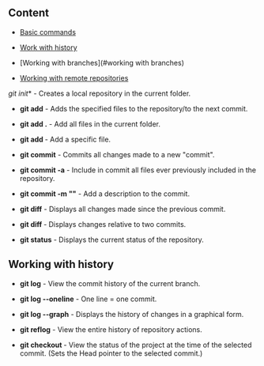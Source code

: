 ## Content

* [Basic commands](#basic-commands)

* [Work with history](#work-with-history)

* [Working with branches](#working with branches)

* [Working with remote repositories](#working-with-remote-repositories)


*git init** - Creates a local repository in the current folder.

- **git add** - Adds the specified files to the repository/to the next commit.

- **git add .** - Add all files in the current folder.

- **git add <File name>** - Add a specific file.

- **git commit** - Commits all changes made to a new "commit".

- **git commit -a** - Include in commit all files ever previously included in the repository.

- **git commit -m "<Description>"** - Add a description to the commit.

- **git diff** - Displays all changes made since the previous commit.

- **git diff <commit1> <commit2>** - Displays changes relative to two commits.

- **git status** - Displays the current status of the repository.


## Working with history

- **git log** - View the commit history of the current branch.

- **git log --oneline** - One line = one commit.

- **git log --graph** - Displays the history of changes in a graphical form.

- **git reflog** - View the entire history of repository actions.

- **git checkout <commit hashcode>** - View the status of the project at the time of the selected commit. (Sets the Head pointer to the selected commit.)